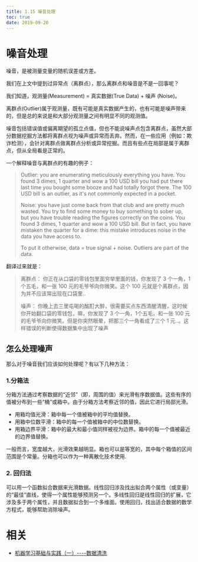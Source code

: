 ```yaml
---
title: 1.15 噪音处理
toc: true
date: 2019-09-20
---
```

# 噪音处理

噪音，是被测量变量的随机误差或方差。

我们在上文中提到过异常点（离群点），那么离群点和噪音是不是一回事呢？

我们知道，观测量(Measurement) = 真实数据(True Data) + 噪声 (Noise)。

离群点(Outlier)属于观测量，既有可能是真实数据产生的，也有可能是噪声带来的，但是总的来说是和大部分观测量之间有明显不同的观测值。

噪音包括错误值或偏离期望的孤立点值，但也不能说噪声点包含离群点，虽然大部分数据挖掘方法都将离群点视为噪声或异常而丢弃。然而，在一些应用（例如：欺诈检测），会针对离群点做离群点分析或异常挖掘。而且有些点在局部是属于离群点，但从全局看是正常的。

一个解释噪音与离群点的有趣的例子：

> Outlier: you are enumerating meticulously everything you have. You found 3 dimes, 1 quarter and wow a 100 USD bill you had put there last time you bought some booze and had totally forgot there. The 100 USD bill is an outlier, as it's not commonly expected in a pocket.
>
> Noise: you have just come back from that club and are pretty much wasted. You try to find some money to buy something to sober up, but you have trouble reading the figures correctly on the coins. You found 3 dimes, 1 quarter and wow a 100 USD bill. But in fact, you have mistaken the quarter for a dime: this mistake introduces noise in the data you have access to.
>
> To put it otherwise, data = true signal + noise. Outliers are part of the data.

翻译过来就是：

> 离群点： 你正在从口袋的零钱包里面穷举里面的钱，你发现了 3 个一角，1个五毛，和一张 100 元的毛爷爷向你微笑。这个 100 元就是个离群点，因为并不应该常出现在口袋里..
>
> 噪声： 你晚上去三里屯喝的酩酊大醉，很需要买点东西清醒清醒，这时候你开始翻口袋的零钱包，嘛，你发现了 3 个一角，1个五毛，和一张 100 元的毛爷爷向你微笑。但是你突然眼晕，把那三个一角看成了三个 1 元..。这样错误的判断使得数据集中出现了噪声


## 怎么处理噪声


那么对于噪音我们应该如何处理呢？有以下几种方法：

### 1.分箱法

分箱方法通过考察数据的“近邻”（即，周围的值）来光滑有序数据值。这些有序的值被分布到一些“桶”或箱中。由于分箱方法考察近邻的值，因此它进行局部光滑。

- 用箱均值光滑：箱中每一个值被箱中的平均值替换。
- 用箱中位数平滑：箱中的每一个值被箱中的中位数替换。
- 用箱边界平滑：箱中的最大和最小值同样被视为边界。箱中的每一个值被最近的边界值替换。

一般而言，宽度越大，光滑效果越明显。箱也可以是等宽的，其中每个箱值的区间范围是个常量。分箱也可以作为一种离散化技术使用.

### 2.  回归法

可以用一个函数拟合数据来光滑数据。线性回归涉及找出拟合两个属性（或变量）的“最佳”直线，使得一个属性能够预测另一个。多线性回归是线性回归的扩展，它涉及多于两个属性，并且数据拟合到一个多维面。使用回归，找出适合数据的数学方程式，能够帮助消除噪声。


# 相关

- [机器学习基础与实践（一）----数据清洗](https://www.cnblogs.com/charlotte77/p/5606926.html)
